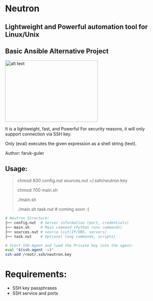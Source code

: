 # Neutron
## Lightweight and Powerful automation tool for Linux/Unix
## Basic Ansible Alternative Project
<img src="https://farukguler.com/assets/img/neutron.png" alt="alt text" width="300" height="200">

It is a lightweight, fast, and Powerful For security reasons, it will only support connection via SSH key.

Only (eval) executes the given expression as a shell string (text).

Author: faruk-guler
## Usage:
> chmod 600 config.nut sources.nut ~/.ssh/neutron.key
>
> chmod 700 main.sh
> 
> ./main.sh
> 
> ./main.sh task.nut # coming soon :(
~~~sh
# Neutron Structure:
├── config.nut  # Server information (port, credentials)
├── main.sh     # Main command (Python runs commands)
├── sources.nut # source list(IP/DNS, servers)
├── task.nut    # Optional long commands, scripts)
~~~
~~~sh
# Start SSH Agent and load the Private key into the agent:
eval "$(ssh-agent -s)"
ssh-add /root/.ssh/neutron.key
~~~

# Requirements:
- SSH key passphrases
- SSH service and ports


